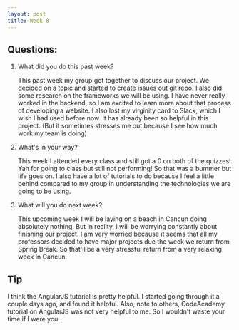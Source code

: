 ```yaml
---
layout: post
title: Week 8
---
```


## Questions:
1. What did you do this past week?
  
    This past week my group got together to discuss our project. We decided on a topic and started to create issues out git repo. I also did some research on the frameworks we will be using. I have never really worked in the backend, so I am excited to learn more about that process of developing a website. I also lost my virginity card to Slack, which I wish I had used before now. It has already been so helpful in this project. (But it sometimes stresses me out because I see how much work my team is doing)
2. What's in your way?

    This week I attended every class and still got a 0 on both of the quizzes! Yah for going to class but still not performing! So that was a bummer but life goes on. I also have a lot of tutorials to do because I feel a little behind compared to my group in understanding the technologies we are going to be using.
3. What will you do next week? 

    This upcoming week I will be laying on a beach in Cancun doing absolutely nothing. But in reality, I will be worrying constantly about finishing our project. I am very worried because it seems that all my professors decided to have major projects due the week we return from Spring Break. So that'll be a very stressful return from a very relaxing week in Cancun.

## Tip
I think the AngularJS tutorial is pretty helpful. I started going through it a couple days ago, and found it helpful. Also, note to others, CodeAcademy tutorial on AngularJS was not very helpful to me. So I wouldn't waste your time if I were you.
